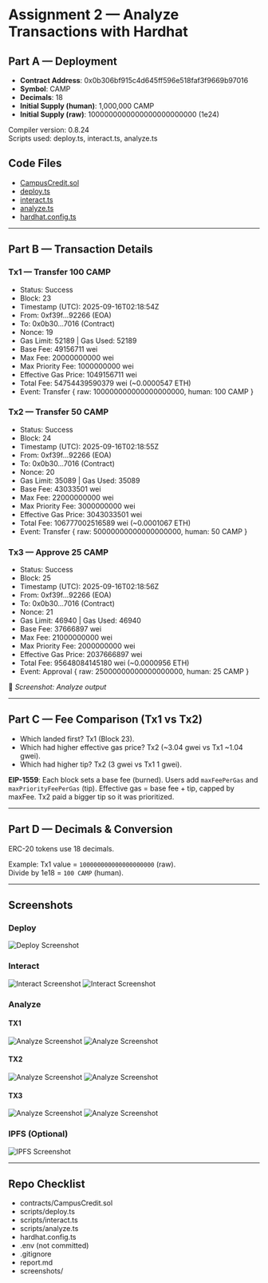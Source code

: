 # Assignment 2 — Analyze Transactions with Hardhat

## Part A — Deployment
- **Contract Address**: 0x0b306bf915c4d645ff596e518faf3f9669b97016  
- **Symbol**: CAMP  
- **Decimals**: 18  
- **Initial Supply (human)**: 1,000,000 CAMP  
- **Initial Supply (raw)**: 1000000000000000000000000 (1e24)  

Compiler version: 0.8.24  
Scripts used: deploy.ts, interact.ts, analyze.ts  

## Code Files
- [CampusCredit.sol](contracts/CampusCredit.sol)
- [deploy.ts](scripts/deploy.ts)
- [interact.ts](scripts/interact.ts)
- [analyze.ts](scripts/analyze.ts)
- [hardhat.config.ts](hardhat.config.ts)

---

## Part B — Transaction Details

### Tx1 — Transfer 100 CAMP
- Status: Success  
- Block: 23  
- Timestamp (UTC): 2025-09-16T02:18:54Z  
- From: 0xf39f…92266 (EOA)  
- To: 0x0b30…7016 (Contract)  
- Nonce: 19  
- Gas Limit: 52189 | Gas Used: 52189  
- Base Fee: 49156711 wei  
- Max Fee: 20000000000 wei  
- Max Priority Fee: 1000000000 wei  
- Effective Gas Price: 1049156711 wei  
- Total Fee: 54754439590379 wei (~0.0000547 ETH)  
- Event: Transfer { raw: 100000000000000000000, human: 100 CAMP }  

### Tx2 — Transfer 50 CAMP
- Status: Success  
- Block: 24  
- Timestamp (UTC): 2025-09-16T02:18:55Z  
- From: 0xf39f…92266 (EOA)  
- To: 0x0b30…7016 (Contract)  
- Nonce: 20  
- Gas Limit: 35089 | Gas Used: 35089  
- Base Fee: 43033501 wei  
- Max Fee: 22000000000 wei  
- Max Priority Fee: 3000000000 wei  
- Effective Gas Price: 3043033501 wei  
- Total Fee: 106777002516589 wei (~0.0001067 ETH)  
- Event: Transfer { raw: 50000000000000000000, human: 50 CAMP }  

### Tx3 — Approve 25 CAMP
- Status: Success  
- Block: 25  
- Timestamp (UTC): 2025-09-16T02:18:56Z  
- From: 0xf39f…92266 (EOA)  
- To: 0x0b30…7016 (Contract)  
- Nonce: 21  
- Gas Limit: 46940 | Gas Used: 46940  
- Base Fee: 37666897 wei  
- Max Fee: 21000000000 wei  
- Max Priority Fee: 2000000000 wei  
- Effective Gas Price: 2037666897 wei  
- Total Fee: 95648084145180 wei (~0.0000956 ETH)  
- Event: Approval { raw: 25000000000000000000, human: 25 CAMP }  

📸 *Screenshot: Analyze output*

---

## Part C — Fee Comparison (Tx1 vs Tx2)
- Which landed first? Tx1 (Block 23).  
- Which had higher effective gas price? Tx2 (~3.04 gwei vs Tx1 ~1.04 gwei).  
- Which had higher tip? Tx2 (3 gwei vs Tx1 1 gwei).  

**EIP-1559**: Each block sets a base fee (burned). Users add `maxFeePerGas` and `maxPriorityFeePerGas` (tip). Effective gas = base fee + tip, capped by maxFee. Tx2 paid a bigger tip so it was prioritized.  

---

## Part D — Decimals & Conversion
ERC-20 tokens use 18 decimals.  

Example: Tx1 value = `100000000000000000000` (raw).  
Divide by 1e18 = `100 CAMP` (human).  

---

## Screenshots

### Deploy
![Deploy Screenshot](screenshots/deploy.png)

### Interact
![Interact Screenshot](screenshots/interact_before.png)
![Interact Screenshot](screenshots/interact_after.png)

### Analyze
#### TX1
![Analyze Screenshot](screenshots/analyze_TX1.png)
![Analyze Screenshot](screenshots/analyze_TX1after.png)

#### TX2
![Analyze Screenshot](screenshots/analyze_TX2.png)
![Analyze Screenshot](screenshots/analyze_TX2after.png)

#### TX3
![Analyze Screenshot](screenshots/analyze_TX3.png)
![Analyze Screenshot](screenshots/analyze_TX3after.png)

### IPFS (Optional)
![IPFS Screenshot](screenshots/ipfs.png)

---

## Repo Checklist
- contracts/CampusCredit.sol  
- scripts/deploy.ts  
- scripts/interact.ts  
- scripts/analyze.ts  
- hardhat.config.ts  
- .env (not committed)  
- .gitignore  
- report.md  
- screenshots/  
